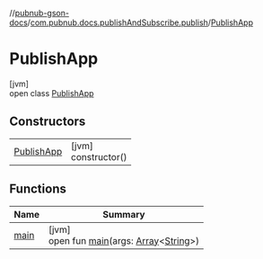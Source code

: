 //[pubnub-gson-docs](../../../index.md)/[com.pubnub.docs.publishAndSubscribe.publish](../index.md)/[PublishApp](index.md)

# PublishApp

[jvm]\
open class [PublishApp](index.md)

## Constructors

| | |
|---|---|
| [PublishApp](-publish-app.md) | [jvm]<br>constructor() |

## Functions

| Name | Summary |
|---|---|
| [main](main.md) | [jvm]<br>open fun [main](main.md)(args: [Array](https://kotlinlang.org/api/core/kotlin-stdlib/kotlin/-array/index.html)&lt;[String](https://docs.oracle.com/javase/8/docs/api/java/lang/String.html)&gt;) |
